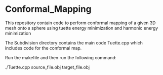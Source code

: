 # Conformal_Mapping
This repository contain code to perform conformal mapping of a given 3D mesh onto a sphere 
using tuette energy minimization and harmonic energy minimization

The Subdivision directory contains the main code Tuette.cpp which includes code for the conformal map.

Run the makefile and then run the following command:

./Tuette.cpp source_file.obj target_file.obj
